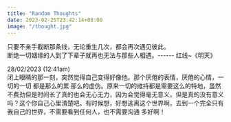 ```yaml
---
title: "Random Thoughts"
date: 2023-02-25T23:42:14+08:00
image: "/thought.jpg"
---
```


只要不亲手截断那条线，无论重生几次，都会再次遇见彼此。  
断绝一切姻缘的人到了下辈子就再也无法与那些人相遇。------ 红线~《明天》

28/02/2023 (12:41am)  
闭上眼睛的那一刻，突然觉得自己变得好像他。那个厌倦的表情，厌倦的心情，一切的一切 都是那么的累 那么的虚伪。原来一切的维持都是需要这么的特地，虽然不费劲但是时间长了真的也会无心无力，因为会觉得毫无意义，但是真的没有意义吗？这个你自己心里清楚吧。有时候想，好想逃离这个世界啊，去到一个完全只有我自己的世界，不需要看到任何人，也不需要沟通 多好啊！